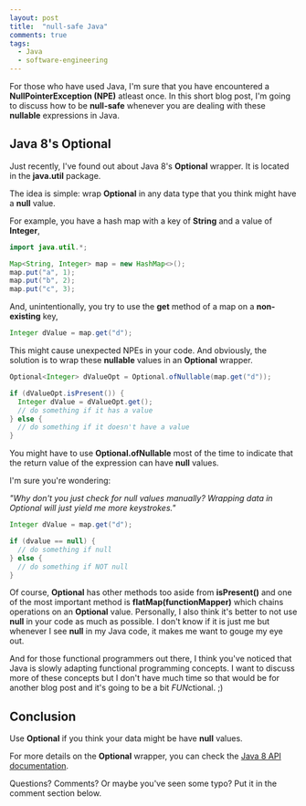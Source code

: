 ```yaml
---
layout: post
title:  "null-safe Java"
comments: true
tags:
  - Java
  - software-engineering
---
```


For those who have used Java, I'm sure that you have encountered a **NullPointerException (NPE)** atleast once. In this short blog post, I'm going to discuss how to be **null-safe** whenever you are dealing with these **nullable** expressions in Java.

## Java 8's Optional
Just recently, I've found out about Java 8's **Optional** wrapper. It is located in the **java.util** package.

The idea is simple: wrap **Optional** in any data type that you think might have a **null** value.

For example, you have a hash map with a key of **String** and a value of **Integer**,

```java
import java.util.*;

Map<String, Integer> map = new HashMap<>();
map.put("a", 1);
map.put("b", 2);
map.put("c", 3);
```

And, unintentionally, you try to use the **get** method of a map on a **non-existing** key,

```java
Integer dValue = map.get("d");
```

This might cause unexpected NPEs in your code. And obviously, the solution is to wrap these **nullable** values in an **Optional** wrapper.


```java
Optional<Integer> dValueOpt = Optional.ofNullable(map.get("d"));

if (dValueOpt.isPresent()) {
  Integer dValue = dValueOpt.get();
  // do something if it has a value
} else {
  // do something if it doesn't have a value
}
```

You might have to use **Optional.ofNullable** most of the time to indicate that the return value of the expression can have **null** values.

I'm sure you're wondering:

*"Why don't you just check for null values manually? Wrapping data in Optional will just yield me more keystrokes."*

```java
Integer dValue = map.get("d");

if (dvalue == null) {
  // do something if null
} else {
  // do something if NOT null
}
```

Of course, **Optional** has other methods too aside from **isPresent()** and one of the most important method is **flatMap(functionMapper)** which chains operations on an **Optional** value. Personally, I also think it's better to not use **null** in your code as much as possible. I don't know if it is just me but whenever I see **null** in my Java code, it makes me want to gouge my eye out.

And for those functional programmers out there, I think you've noticed that Java is slowly adapting functional programming concepts. I want to discuss more of these concepts but I don't have much time so that would be for another blog post and it's going to be a bit *FUN*ctional. ;)

## Conclusion

Use **Optional** if you think your data might be have **null** values.

For more details on the **Optional** wrapper, you can check the [Java 8 API documentation](https://docs.oracle.com/javase/8/docs/api/java/util/Optional.html).

Questions? Comments? Or maybe you've seen some typo? Put it in the comment section below.

